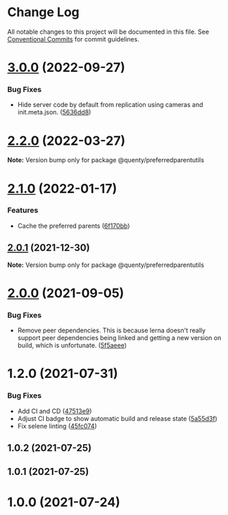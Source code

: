 # Change Log

All notable changes to this project will be documented in this file.
See [Conventional Commits](https://conventionalcommits.org) for commit guidelines.

# [3.0.0](https://github.com/Quenty/NevermoreEngine/compare/@quenty/preferredparentutils@2.2.0...@quenty/preferredparentutils@3.0.0) (2022-09-27)


### Bug Fixes

* Hide server code by default from replication using cameras and init.meta.json. ([5636dd8](https://github.com/Quenty/NevermoreEngine/commit/5636dd8cafe68db4571ed214a82b84698f2f74c0))





# [2.2.0](https://github.com/Quenty/NevermoreEngine/compare/@quenty/preferredparentutils@2.1.0...@quenty/preferredparentutils@2.2.0) (2022-03-27)

**Note:** Version bump only for package @quenty/preferredparentutils





# [2.1.0](https://github.com/Quenty/NevermoreEngine/compare/@quenty/preferredparentutils@2.0.1...@quenty/preferredparentutils@2.1.0) (2022-01-17)


### Features

* Cache the preferred parents ([6f170bb](https://github.com/Quenty/NevermoreEngine/commit/6f170bbfbdd55ce7abb5248b663ff71b249aba03))





## [2.0.1](https://github.com/Quenty/NevermoreEngine/compare/@quenty/preferredparentutils@2.0.0...@quenty/preferredparentutils@2.0.1) (2021-12-30)

**Note:** Version bump only for package @quenty/preferredparentutils





# [2.0.0](https://github.com/Quenty/NevermoreEngine/compare/@quenty/preferredparentutils@1.2.0...@quenty/preferredparentutils@2.0.0) (2021-09-05)


### Bug Fixes

* Remove peer dependencies. This is because lerna doesn't really support peer dependencies being linked and getting a new version on build, which is unfortunate. ([5f5aeee](https://github.com/Quenty/NevermoreEngine/commit/5f5aeeea8de9975435309e53679f0ef7064f9dd0))





# 1.2.0 (2021-07-31)


### Bug Fixes

* Add CI and CD ([47513e9](https://github.com/Quenty/NevermoreEngine/commit/47513e9b568162707534af132396dd8756947dd3))
* Adjust CI badge to show automatic build and release state ([5a55d3f](https://github.com/Quenty/NevermoreEngine/commit/5a55d3f19bf8d66a760d67da9b56ed47fab74656))
* Fix selene linting ([45fc074](https://github.com/Quenty/NevermoreEngine/commit/45fc07489ee59127ac6582689f19a0e87c1e5b5a))



## 1.0.2 (2021-07-25)



## 1.0.1 (2021-07-25)



# 1.0.0 (2021-07-24)
